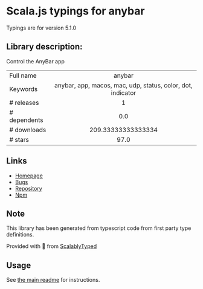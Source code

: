 
# Scala.js typings for anybar

Typings are for version 5.1.0

## Library description:
Control the AnyBar app

|                    |                 |
| ------------------ | :-------------: |
| Full name          | anybar |
| Keywords           | anybar, app, macos, mac, udp, status, color, dot, indicator |
| # releases         | 1 |
| # dependents       | 0.0 |
| # downloads        | 209.33333333333334 |
| # stars            | 97.0 |

## Links
- [Homepage](https://github.com/sindresorhus/anybar#readme)
- [Bugs](https://github.com/sindresorhus/anybar/issues)
- [Repository](https://github.com/sindresorhus/anybar)
- [Npm](https://www.npmjs.com/package/anybar)
    


## Note
This library has been generated from typescript code from first party type definitions.

Provided with :purple_heart: from [ScalablyTyped](https://github.com/oyvindberg/ScalablyTyped)

## Usage
See [the main readme](../../readme.md) for instructions.


